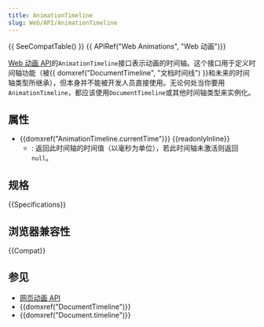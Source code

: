 ```yaml
---
title: AnimationTimeline
slug: Web/API/AnimationTimeline
---
```


{{ SeeCompatTable() }} {{ APIRef("Web Animations", "Web 动画")}}

[Web 动画 API](/zh-CN/docs/Web/API/Web_Animations_API)的`AnimationTimeline`接口表示动画的时间轴。这个接口用于定义时间轴功能（被{{ domxref("DocumentTimeline", "文档时间线") }}和未来的时间轴类型所继承），但本身并不能被开发人员直接使用。无论何处当你要用`AnimationTimeline`，都应该使用`DocumentTimeline`或其他时间轴类型来实例化。

## 属性

- {{domxref("AnimationTimeline.currentTime")}} {{readonlyInline}}
  - : 返回此时间轴的时间值（以毫秒为单位），若此时间轴未激活则返回`null`。

## 规格

{{Specifications}}

## 浏览器兼容性

{{Compat}}

## 参见

- [网页动画 API](/zh-CN/docs/Web/API/Web_Animations_API)
- {{domxref("DocumentTimeline")}}
- {{domxref("Document.timeline")}}
